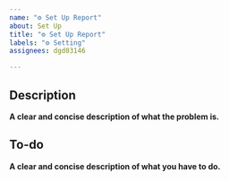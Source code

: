 ```yaml
---
name: "⚙ Set Up Report"
about: Set Up
title: "⚙ Set Up Report"
labels: "⚙ Setting"
assignees: dgd03146

---
```


## Description
**A clear and concise description of what the problem is.**

## To-do
**A clear and concise description of what you have to do.**
